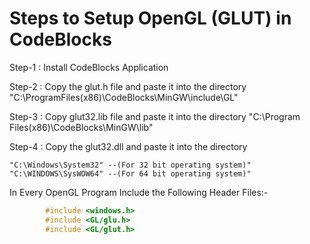 # Steps to Setup OpenGL (GLUT) in CodeBlocks


Step-1 : Install CodeBlocks Application

Step-2 : Copy the glut.h file and paste it into the directory
		 "C:\ProgramFiles(x86)\CodeBlocks\MinGW\include\GL"

Step-3 : Copy glut32.lib file and paste it into the directory
		 "C:\Program Files(x86)\CodeBlocks\MinGW\lib"

Step-4 : Copy the glut32.dll and paste it into the directory

	"C:\Windows\System32" --(For 32 bit operating system)"
	"C:\WINDOWS\SysWOW64" --(For 64 bit operating system)"


In Every OpenGL Program Include the Following Header Files:-
```c
		#include <windows.h>
		#include <GL/glu.h>
		#include <GL/glut.h>
 ```
    
